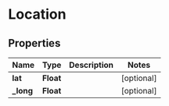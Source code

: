 # Location

## Properties
Name | Type | Description | Notes
------------ | ------------- | ------------- | -------------
**lat** | **Float** |  |  [optional]
**_long** | **Float** |  |  [optional]
